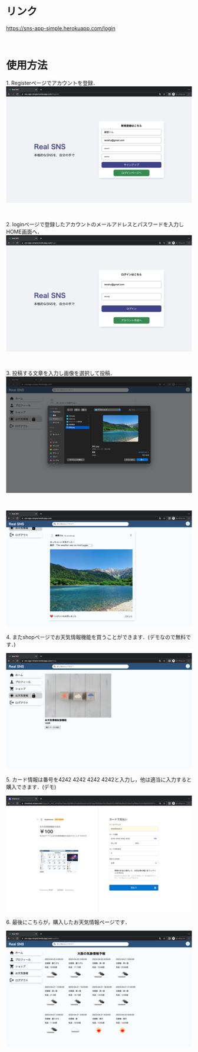 # リンク
https://sns-app-simple.herokuapp.com/login

<br>

# 使用方法
1\. Registerページでアカウントを登録．
![登録画面](/frontend/READMEimg/Register.png)

<br>

2\. loginページで登録したアカウントのメールアドレスとパスワードを入力しHOME画面へ．
![ログイン画面](/frontend/READMEimg/login.png)

<br>

3\. 投稿する文章を入力し画像を選択して投稿．
![投稿](/frontend/READMEimg/post.png)

<br>

![投稿結果](/frontend/READMEimg/image.png)

4\. またshopページでお天気情報機能を買うことができます．(デモなので無料です．)

![ショップ画面](/frontend/READMEimg/shop.png)

5\. カード情報は番号を4242 4242 4242 4242と入力し，他は適当に入力すると購入できます．(デモ)

![購入画面](/frontend/READMEimg/checkout.png)

6\. 最後にこちらが，購入したお天気情報ページです．

![お天気情報画面](/frontend/READMEimg/weather.png)